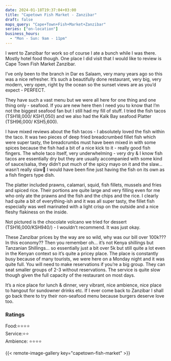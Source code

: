 ```yaml
---
date: 2024-01-18T19:37:04+03:00
title: "Capetown Fish Market - Zanzibar"
draft: false
maps_query: "Cape+Town+Fish+Market+Zanzibar"
series: ["on-location"]
business_hours:
  - "Mon - Sun: 9am - 11pm"
---
```


I went to Zanzibar for work so of course I ate a bunch while I was there. Mostly hotel food though. One place I did visit that I would like to review is Cape Town Fish Market Zanzibar.

I’ve only been to the branch in Dar es Salaam, very many years ago so this was a nice refresher. It’s such a beautifully done restaurant, very big, very modern, very open, right by the ocean so the sunset views are as you’d expect - PERFECT.

They have such a vast menu but we were all here for one thing and one thing only - seafood. If you are new here then I need you to know that I’m not the biggest seafood fan but I still had my fill of stuff. I tried the fish tacos (TSH18,000/ KSH1,050) and we also had the Kalk Bay seafood Platter (TSH96,000/ KSH5,600).

I have mixed reviews about the fish tacos - I absolutely loved the fish within the taco. It was two pieces of deep fried breadcrumbed fillet fish which were super tasty, the breadcrumbs must have been mixed in with some spices because the fish had a bit of a nice kick to it - really good fish fingers. The whole taco itself, very underwhelming - very dry & I know fish tacos are essentially dry but they are usually accompanied with some kind of sauce/salsa, they didn’t put much of the spicy mayo on it and the slaw… wasn’t really slaw😬 I would have been fine just having the fish on its own as a fish fingers type dish.

The platter included prawns, calamari, squid, fish fillets, mussels and fries and spiced rice. Their portions are quite large and very filling even for me who only ate the prawns and the fish and the chips and the rice. I clearly had quite a bit of everything-ish and it was all super tasty, the fillet fish especially was well marinated with a light crisp on the outside and a nice fleshy flakiness on the inside.

Not pictured is the chocolate volcano we tried for dessert (TSH16,000/KSH940/) - I wouldn’t recommend. It was just okay.

These Zanzibar prices by the way are so wild, why was our bill over 100k??? In this economy?? Then you remember oh… it’s not Kenya shillings but Tanzanian Shillings… so essentially just a bit over 5k but still quite a lot even in the Kenyan context so it’s quite a pricey place. The place is constantly busy because of many tourists, we were here on a Monday night and it was quite full. You will need to make reservations if you’re a big group. They can seat smaller groups of 2-3 without reservations. The service is quite slow though given the full capacity of the restaurant on most days.

It’s a nice place for lunch & dinner, very vibrant, nice ambience, nice place to hangout for sundowner drinks etc. If I ever come back to Zanzibar I shall go back there to try their non-seafood menu because burgers deserve love too.

### Ratings

Food:⭐️⭐️⭐️⭐️<br>
Service:⭐️⭐️<br>
Ambience: ⭐️⭐️⭐️⭐️<br>

{{< remote-image-gallery key="capetown-fish-market" >}}

